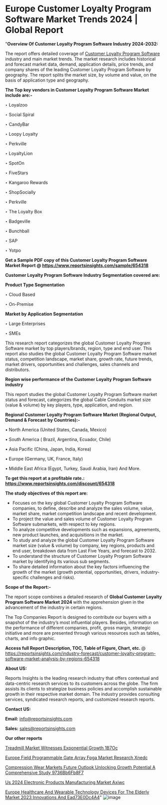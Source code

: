 # Europe Customer Loyalty Program Software Market Trends 2024 | Global Report

"<strong>Overview Of Customer Loyalty Program Software Industry 2024-2032:</strong>

The report offers detailed coverage of <a href=https://www.reportsinsights.com/sample/654318>Customer Loyalty Program Software</a> industry and main market trends. The market research includes historical and forecast market data, demand, application details, price trends, and company shares of the leading Customer Loyalty Program Software by geography. The report splits the market size, by volume and value, on the basis of application type and geography.

<strong>The Top key vendors in Customer Loyalty Program Software Market include are:- </strong>

‣ Loyalzoo

‣ Social Spiral

‣ CandyBar

‣ Loopy Loyalty

‣ Perkville

‣ LoyaltyLion

‣ SpotOn

‣ FiveStars

‣ Kangaroo Rewards

‣ ShopSocially

‣ Perkville

‣ The Loyalty Box

‣ Badgeville

‣ Bunchball

‣ SAP

‣ Yotpo

<strong>Get a Sample PDF copy of this Customer Loyalty Program Software Market Report </strong><strong>@ <a href=https://www.reportsinsights.com/sample/654318 style=color:#0000ff;>https://www.reportsinsights.com/sample/654318</a> </strong>

<strong>Customer Loyalty Program Software Industry Segmentation covered are:</strong>

<strong>Product Type Segmentation</strong>

‣ Cloud Based

‣ On-Premise

<strong>Market by Application Segmentation</strong>

‣ Large Enterprises

‣ SMEs

This research report categorizes the global Customer Loyalty Program Software market by top players/brands, region, type and end user. This report also studies the global Customer Loyalty Program Software market status, competition landscape, market share, growth rate, future trends, market drivers, opportunities and challenges, sales channels and distributors.

<strong>Region wise performance of the Customer Loyalty Program Software industry</strong><strong> </strong>

This report studies the global Customer Loyalty Program Software market status and forecast, categorizes the global Cable Conduits market size (value &amp; volume) by key players, type, application, and region. 

<strong>Regional Customer Loyalty Program Software Market (Regional Output, Demand &amp; Forecast by Countries):-</strong>

• North America (United States, Canada, Mexico)

• South America ( Brazil, Argentina, Ecuador, Chile)

• Asia Pacific (China, Japan, India, Korea)

• Europe (Germany, UK, France, Italy)

• Middle East Africa (Egypt, Turkey, Saudi Arabia, Iran) And More.

<strong>To get this report at a profitable rate.: <a href=https://www.reportsinsights.com/discount/654318 style=color:#0000ff;>https://www.reportsinsights.com/discount/654318</a></strong>

<strong>The study objectives of this report are:</strong>
<ul>
  <li>Focuses on the key global Customer Loyalty Program Software companies, to define, describe and analyze the sales volume, value, market share, market competition landscape and recent development.</li>
  <li>To project the value and sales volume of Customer Loyalty Program Software submarkets, with respect to key regions.</li>
  <li>To analyze competitive developments such as expansions, agreements, new product launches, and acquisitions in the market.</li>
  <li>To study and analyze the global Customer Loyalty Program Software market size (value &amp; volume) by company, key regions, products and end user, breakdown data from Last Five Years, and forecast to 2032.</li>
  <li>To understand the structure of Customer Loyalty Program Software market by identifying its various sub segments.</li>
  <li>To share detailed information about the key factors influencing the growth of the market (growth potential, opportunities, drivers, industry-specific challenges and risks).</li>
</ul>
<strong>Scope of the Report:-</strong><strong> </strong>

The report scope combines a detailed research of <strong>Global Customer Loyalty Program Software Market 2024 </strong>with the apprehension given in the advancement of the industry in certain regions.

The Top Companies Report is designed to contribute our buyers with a snapshot of the industry’s most influential players. Besides, information on the performance of different companies, profit, gross margin, strategic initiative and more are presented through various resources such as tables, charts, and info graphic.

<strong>Access full Report Description, TOC, Table of Figure, Chart, etc. </strong>@   <a href=https://reportsinsights.com/industry-forecast/customer-loyalty-program-software-market-analysis-by-regions-654318 style=color:#0000ff;>https://reportsinsights.com/industry-forecast/customer-loyalty-program-software-market-analysis-by-regions-654318</a>

<strong>About US:</strong>

Reports Insights is the leading research industry that offers contextual and data-centric research services to its customers across the globe. The firm assists its clients to strategize business policies and accomplish sustainable growth in their respective market domain. The industry provides consulting services, syndicated research reports, and customized research reports.

<strong>Contact US:</strong>

<p class=""""><b>Email:</b> <a href=mailto:info@reportsinsights.com>info@reportsinsights.com</a></p>
<p class=""""><b>Sales:</b> <a href=mailto:sales@reportsinsights.com>sales@reportsinsights.com</a></p>

<strong>Our other reports</strong>

<a href=https://www.linkedin.com/pulse/treadmill-market-witnesses-exponential-growth-1b7oc/>Treadmill Market Witnesses Exponential Growth 1B7Oc</a>

<a href=https://www.linkedin.com/pulse/europe-field-programmable-gate-array-fpga-market-research-xnedc/>Europe Field Programmable Gate Array Fpga Market Research Xnedc</a>

<a href=https://medium.com/@jadhaosuchit578/compression-wear-markets-future-outlook-unlocking-growth-potential-a-comprehensive-study-9736bb6fb8f7>Compression Wear Markets Future Outlook Unlocking Growth Potential A Comprehensive Study 9736Bb6Fb8F7</a>

<a href=https://www.linkedin.com/pulse/us-2024-electronic-products-manufacturing-market-axiwc/>Us 2024 Electronic Products Manufacturing Market Axiwc</a>

<a href=https://medium.com/@aanandimane055/europe-healthcare-and-wearable-technology-devices-for-the-elderly-market-2023-innovations-and-ead73e0dc4a4>Europe Healthcare And Wearable Technology Devices For The Elderly Market 2023 Innovations And Ead73E0Dc4A4</a>"
![image](https://github.com/Jaayaachit/RIResearch/assets/158452289/cbcc7f1f-c509-4023-8a44-4fb30fe424f0)
